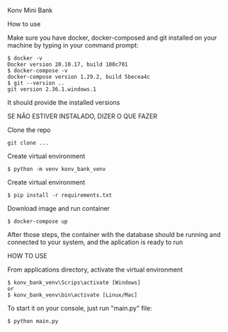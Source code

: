 Konv Mini Bank



How to use

Make sure you have docker, docker-composed and git installed on your machine by typing in your command prompt:
```
$ docker -v
Docker version 20.10.17, build 100c701
$ docker-compose -v
docker-compose version 1.29.2, build 5becea4c
$ git --version ..
git version 2.36.1.windows.1
```
It should provide the installed versions

SE NÃO ESTIVER INSTALADO, DIZER O QUE FAZER

Clone the repo
```
git clone ...
```

Create virtual environment
```
$ python -m venv konv_bank_venv
```
Create virtual environment
```
$ pip install -r requirements.txt
```

Download image and run container
```
$ docker-compose up
```

After those steps, the container with the database should be running and connected to your system, and the aplication is ready to run


HOW TO USE

From applications directory, activate the virtual environment

```
$ konv_bank_venv\Scrips\activate [Windows] 
or
$ konv_bank_venv\bin\activate [Linux/Mac] 
```

To start it on your console, just run "main.py" file:

```
$ python main.py
```
